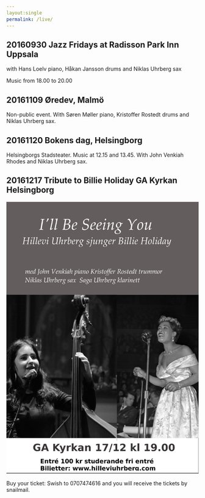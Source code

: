 ```yaml
---
layout:single
permalink: /live/
---
```


## 20160930 Jazz Fridays at Radisson Park Inn Uppsala 

with Hans Loelv piano, Håkan Jansson drums and Niklas Uhrberg sax

Music from 18.00 to 20.00


## 20161109 Øredev, Malmö
Non-public event. With Søren Møller piano, Kristoffer Rostedt drums and Niklas Uhrberg sax.

## 20161120 Bokens dag, Helsingborg
Helsingborgs Stadsteater. Music at 12.15 and 13.45. 
With John Venkiah Rhodes and Niklas Uhrberg sax.

## 20161217 Tribute to Billie Holiday GA Kyrkan Helsingborg


![Holiday poster](/images/holiday-poster-medium.jpg "I'll Be Seeing You")

Buy your ticket: Swish to 0707474616 and you will receive the tickets by snailmail.  

